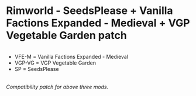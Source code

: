 # Rimworld - SeedsPlease + Vanilla Factions Expanded - Medieval + VGP Vegetable Garden patch

######
* VFE-M = Vanilla Factions Expanded - Medieval
* VGP-VG = VGP Vegetable Garden
* SP = SeedsPlease
######
###### Compatibility patch for above three mods.

